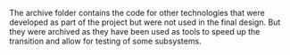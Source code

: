 The archive folder contains the code for other technologies that were developed as part of the project but were not used in the final design. But they were archived as they have been used as tools to speed up the transition and allow for testing of some subsystems.